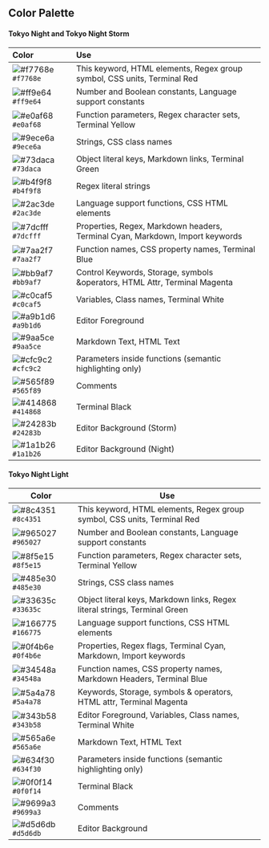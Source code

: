 ## Color Palette

#### Tokyo Night and Tokyo Night Storm

| Color                                                        | Use                                                          |
| :----------------------------------------------------------- | :----------------------------------------------------------- |
| ![#f7768e](https://via.placeholder.com/15/f7768e/f7768e?text=+) `#f7768e` | This keyword, HTML elements, Regex group symbol, CSS units, Terminal Red |
| ![#ff9e64](https://via.placeholder.com/15/ff9e64/ff9e64?text=+) `#ff9e64` | Number and Boolean constants, Language support constants     |
| ![#e0af68](https://via.placeholder.com/15/e0af68/e0af68?text=+) `#e0af68` | Function parameters, Regex character sets, Terminal Yellow   |
| ![#9ece6a](https://via.placeholder.com/15/9ece6a/9ece6a?text=+) `#9ece6a` | Strings, CSS class names                                     |
| ![#73daca](https://via.placeholder.com/15/73daca/73daca?text=+) `#73daca` | Object literal keys, Markdown links, Terminal Green          |
| ![#b4f9f8](https://via.placeholder.com/15/b4f9f8/b4f9f8?text=+) `#b4f9f8` | Regex literal strings                                        |
| ![#2ac3de](https://via.placeholder.com/15/2ac3de/2ac3de?text=+) `#2ac3de` | Language support functions, CSS HTML elements                |
| ![#7dcfff](https://via.placeholder.com/15/7dcfff/7dcfff?text=+) `#7dcfff` | Properties, Regex, Markdown headers, Terminal Cyan, Markdown, Import keywords |
| ![#7aa2f7](https://via.placeholder.com/15/7aa2f7/7aa2f7?text=+) `#7aa2f7` | Function names, CSS property names, Terminal Blue            |
| ![#bb9af7](https://via.placeholder.com/15/bb9af7/bb9af7?text=+) `#bb9af7` | Control Keywords, Storage, symbols &operators, HTML Attr, Terminal Magenta |
| ![#c0caf5](https://via.placeholder.com/15/c0caf5/c0caf5?text=+) `#c0caf5` | Variables, Class names, Terminal White                       |
| ![#a9b1d6](https://via.placeholder.com/15/a9b1d6/a9b1d6?text=+) `#a9b1d6` | Editor Foreground                                            |
| ![#9aa5ce](https://via.placeholder.com/15/9aa5ce/9aa5ce?text=+) `#9aa5ce` | Markdown Text, HTML Text                                     |
| ![#cfc9c2](https://via.placeholder.com/15/cfc9c2/cfc9c2?text=+) `#cfc9c2` | Parameters inside functions (semantic highlighting only)     |
| ![#565f89](https://via.placeholder.com/15/565f89/565f89?text=+) `#565f89` | Comments                                                     |
| ![#414868](https://via.placeholder.com/15/414868/414868?text=+) `#414868` | Terminal Black                                               |
| ![#24283b](https://via.placeholder.com/15/24283b/24283b?text=+) `#24283b` | Editor Background (Storm)                                    |
| ![#1a1b26](https://via.placeholder.com/15/1a1b26/1a1b26?text=+) `#1a1b26` | Editor Background (Night)                                    |

#### Tokyo Night Light

| Color                                                        | Use                                                          |
| ------------------------------------------------------------ | ------------------------------------------------------------ |
| ![#8c4351](https://via.placeholder.com/15/8c4351/8c4351?text=+) `#8c4351` | This keyword, HTML elements, Regex group symbol, CSS units, Terminal Red |
| ![#965027](https://via.placeholder.com/15/965027/965027?text=+) `#965027` | Number and Boolean constants, Language support constants     |
| ![#8f5e15](https://via.placeholder.com/15/8f5e15/8f5e15?text=+) `#8f5e15` | Function parameters, Regex character sets, Terminal Yellow   |
| ![#485e30](https://via.placeholder.com/15/485e30/485e30?text=+) `#485e30` | Strings, CSS class names                                     |
| ![#33635c](https://via.placeholder.com/15/33635c/33635c?text=+) `#33635c` | Object literal keys, Markdown links, Regex literal strings, Terminal Green |
| ![#166775](https://via.placeholder.com/15/166775/166775?text=+) `#166775` | Language support functions, CSS HTML elements                |
| ![#0f4b6e](https://via.placeholder.com/15/0f4b6e/0f4b6e?text=+) `#0f4b6e` | Properties, Regex flags, Terminal Cyan, Markdown, Import keywords |
| ![#34548a](https://via.placeholder.com/15/34548a/34548a?text=+) `#34548a` | Function names, CSS property names, Markdown Headers, Terminal Blue |
| ![#5a4a78](https://via.placeholder.com/15/5a4a78/5a4a78?text=+) `#5a4a78` | Keywords, Storage, symbols & operators, HTML attr, Terminal Magenta |
| ![#343b58](https://via.placeholder.com/15/343b58/343b58?text=+) `#343b58` | Editor Foreground, Variables, Class names, Terminal White    |
| ![#565a6e](https://via.placeholder.com/15/565a6e/565a6e?text=+) `#565a6e` | Markdown Text, HTML Text                                     |
| ![#634f30](https://via.placeholder.com/15/634f30/634f30?text=+) `#634f30` | Parameters inside functions (semantic highlighting only)     |
| ![#0f0f14](https://via.placeholder.com/15/0f0f14/f0f14?text=+) `#0f0f14` | Terminal Black                                               |
| ![#9699a3](https://via.placeholder.com/15/9699a3/9699a3?text=+) `#9699a3` | Comments                                                     |
| ![#d5d6db](https://via.placeholder.com/15/d5d6db/5d6db?text=+) `#d5d6db` | Editor Background                                            |